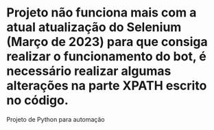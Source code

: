 # Projeto não funciona mais com a atual atualização do Selenium (Março de 2023) para que consiga realizar o funcionamento do bot, é necessário realizar algumas alterações na parte XPATH escrito no código.
Projeto de Python para automação
